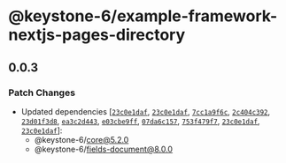 # @keystone-6/example-framework-nextjs-pages-directory

## 0.0.3

### Patch Changes

- Updated dependencies [[`23c0e1daf`](https://github.com/keystonejs/keystone/commit/23c0e1daf909b098530f3c49b82e57ec95ff3769), [`23c0e1daf`](https://github.com/keystonejs/keystone/commit/23c0e1daf909b098530f3c49b82e57ec95ff3769), [`7cc1a9f6c`](https://github.com/keystonejs/keystone/commit/7cc1a9f6cf57995b33d41709739379f397e2789f), [`2c404c392`](https://github.com/keystonejs/keystone/commit/2c404c392dfde57dee56be0bff683a8cb93d1e48), [`23d01f3d8`](https://github.com/keystonejs/keystone/commit/23d01f3d8f0e3470ba7c7dce61c6e141b2d0aabd), [`ea3c2d443`](https://github.com/keystonejs/keystone/commit/ea3c2d4439db2d1bead8ccd829d89063098e8cbc), [`e03cbe9ff`](https://github.com/keystonejs/keystone/commit/e03cbe9fffed72026bd555c31d3dde7d526b431c), [`07da6c157`](https://github.com/keystonejs/keystone/commit/07da6c157622ee89ae61dc4c445b26de46e91e3e), [`753f479f7`](https://github.com/keystonejs/keystone/commit/753f479f75e5a540da78862a1553a82cd62750b4), [`23c0e1daf`](https://github.com/keystonejs/keystone/commit/23c0e1daf909b098530f3c49b82e57ec95ff3769), [`23c0e1daf`](https://github.com/keystonejs/keystone/commit/23c0e1daf909b098530f3c49b82e57ec95ff3769)]:
  - @keystone-6/core@5.2.0
  - @keystone-6/fields-document@8.0.0
